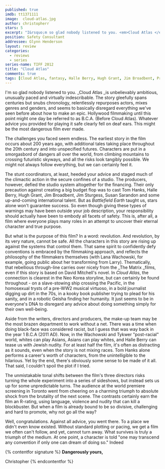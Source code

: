 ```yaml
---
published: true
imdb: tt1371111
image:  cloud-atlas.jpg
author: christopherr
stars: 5
excerpt: "I&rsquo;m so glad nobody listened to you. <em>Cloud Atlas </em>is unbelievably ambitious, unusually paced and virtually indescribable."
position: Safety Consultant
addressee: Glynn Henderson
layout: review
categories:
  - reviews
  - series
series-name: TIFF 2012
title: "Cloud Atlas"
comments: true
tags: [Cloud Atlas, fantasy, Halle Berry, Hugh Grant, Jim Broadbent, Premiere, Reviews, sci-fi, Susan Sarandon, TIFF, Tom Hanks, Uncategorized, Wachowskis]
---
```

I'm so glad nobody listened to you. _Cloud Atlas _is unbelievably ambitious, unusually paced and virtually indescribable. The story gleefully spans centuries but snubs chronology, relentlessly repurposes actors, mixes genres and genders, and seems to basically disregard everything we've seen before about how to make an epic. Hollywood filmmaking until this point might one day be referred to as B.C.A. (Before Cloud Atlas).  Whatever advice you provided for playing it safe clearly fell on deaf ears. This might be the most dangerous film ever made.

The challenges you faced seem endless. The earliest story in the film occurs about 200 years ago, with additional tales taking place throughout the 20th century and into unspecified futures. Characters are put in a smorgasbord of dangers all over the world, from climbing mountains to crossing futuristic skyways, and all the risks look tangibly possible.  We might not always follow everything, but we can certainly feel it.

The stunt coordinators, at least, heeded your advice and staged much of the climactic action in the secure confines of a studio. The producers, however, defied the studio system altogether for the financing. Their only precaution against creating a big budget flop was to cast Tom Hanks, Halle Berry, Hugh Grant, Jim Broadbent, Jim Sturgess, Susan Sarandon and some up-and-coming international talent. But as _Battlefield Earth_ taught us, stars alone won't guarantee success. So even though giving these types of warnings may have been outside your job description, your responsibility should actually have been to embody all facets of safety. This is, after all, a film where everyone plays many roles in an attempt to uncover their eternal character and true purpose.

But what is the purpose of this film? In a word: revolution. And revolution, by its very nature, cannot be safe. All the characters in this story are rising up against the systems that control them. That same spirit to confidently defy conventions is embraced by the filmmaking approach, and reflects the philosophy of the filmmakers themselves (with Lana Wachowski, for example, going public about her transforming from Larry). Thematically, that rebellious through-line carries over nicely from the _The Matrix _films, even if this story is based on David Mitchell's novel. In _Cloud Atlas_, the connection is clearest in the Neo Korea storyline, but can certainly be found throughout - on a slave-stowing ship crossing the Pacific, in the homosexual trysts of a pre-WW2 musical virtuoso, in a bold journalist digging up dirt in the 70s, in a kooky book publisher trying to plead for his sanity, and in a robotic Geisha finding her humanity.  It just seems to be in everyone's DNA to disregard any advice about doing something simply for their own well-being.

Aside from the writers, directors and producers, the make-up team may be the most brazen department to work without a net. There was a time when doing black-face was considered racist, but I guess that was way back in the year 1 B.C.A (2011 AD). Now, in the Wachowski and Tykwer "post-racial" world, whites can play Asians, Asians can play whites, and Halle Berry can tease us with Jewish nudity. For at least half the film, it's often as distracting as it sounds, even when the story is not mixing races. Tom Hanks alone performs a career's worth of characters, from the unintelligible to the hilarious. Yet by the end, there's obviously some sense to be made of it all. That said, I couldn't spoil the plot if I tried.

The unmistakable tonal shifts between the film's three directors risks turning the whole experiment into a series of sideshows, but instead sets us up for some unpredictable turns. The audience at the world premiere screening in Toronto went from cheering on a charming triumph to absolute shock from the brutality of the next scene. The contrasts certainly earn the film an R-rating, using language, violence and nudity that can kill a blockbuster. But when a film is already bound to be so divisive, challenging and hard to promote, why not go all the way?

Well, congratulations. Against all advice, you went there. To a place we didn't even know existed. Without standard plotting or pacing, we get a film we often can't follow, and yet, cannot turn away. What survives is truly a triumph of the medium. At one point, a character is told "one may transcend any convention if only one can dream of doing so." Indeed

{% contentfor signature %}
**Dangerously yours,**

Christopher
{% endcontentfor %}